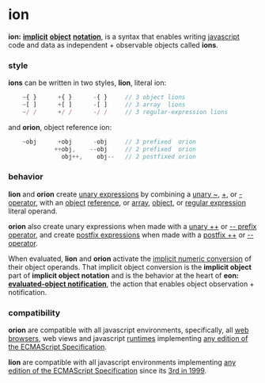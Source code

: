 # ion

**ion:** [**implicit**](http://tfd.com/implict)
[**object**](https://en.wikipedia.org/wiki/Object_%28computer_science%29)
[**notation**](https://en.wikipedia.org/wiki/Notation#Computing),
is a syntax that enables writing
[javascript](http://www.ecma-international.org/publications/standards/Ecma-262.htm)
code and data as independent + observable objects called **ions**.

### style

**ions** can be written in two styles, **lion**, literal ion:

```javascript
    ~{ }      +{ }      -{ }     // 3 object lions
    ~[ ]      +[ ]      -[ ]     // 3 array  lions
    ~/ /      +/ /      -/ /     // 3 regular-expression lions
```
and **orion**, object reference ion:

```javascript
    ~obj      +obj      -obj     // 3 prefixed  orion
             ++obj,    --obj     // 2 prefixed  orion
               obj++,    obj--   // 2 postfixed orion
```

### behavior

**lion** and **orion** create
[unary expressions](http://www.ecma-international.org/ecma-262/6.0/index.html#sec-unary-operators)
by combining a
[unary ~](http://www.ecma-international.org/ecma-262/6.0/index.html#sec-bitwise-not-operator),
[+](http://www.ecma-international.org/ecma-262/6.0/index.html#sec-unary-plus-operator), or
[- operator](http://www.ecma-international.org/ecma-262/6.0/index.html#sec-unary-minus-operator), with an
[object](http://www.ecma-international.org/ecma-262/6.0/index.html#sec-object-type)
[reference](http://www.ecma-international.org/ecma-262/6.0/index.html#sec-reference-specification-type), or
[array](http://www.ecma-international.org/ecma-262/6.0/index.html#sec-array-initializer),
[object](http://www.ecma-international.org/ecma-262/6.0/index.html#sec-object-initializer), or
[regular expression](http://www.ecma-international.org/ecma-262/6.0/index.html#sec-literals-regular-expression-literals)
literal operand.

**orion** also create unary expressions when made with a
[unary ++](http://www.ecma-international.org/ecma-262/6.0/index.html#sec-prefix-increment-operator) or
[-- prefix operator](http://www.ecma-international.org/ecma-262/6.0/index.html#sec-prefix-decrement-operator),
and create
[postfix expressions](http://www.ecma-international.org/ecma-262/6.0/index.html#sec-postfix-expressions)
when made with a
[postfix ++](http://www.ecma-international.org/ecma-262/6.0/index.html#sec-postfix-increment-operator) or
[-- operator](http://www.ecma-international.org/ecma-262/6.0/index.html#sec-postfix-decrement-operator).


When evaluated, **lion** and **orion** activate the
[implicit numeric conversion](http://www.ecma-international.org/ecma-262/6.0/index.html#sec-tonumber)
of their object operands. That implicit object conversion is the **implicit object**
part of **implicit object notation** and is the behavior at the heart of
**eon: [evaluated-object notification](eon.md)**, the action that enables
object observation + notification.

### compatibility

**orion** are compatible with all javascript environments, specifically, all
[web browsers](https://en.wikipedia.org/wiki/Web_browser), web views and
javascript [runtimes](http://en.wikipedia.org/wiki/JavaScript_engine)
implementing [any edition of the ECMAScript Specification](http://www.ecma-international.org/publications/standards/Ecma-262-arch.htm).

**lion** are compatible with all javascript environments implementing
[any edition of the ECMAScript Specification](http://www.ecma-international.org/publications/standards/Ecma-262-arch.htm)
since its [3rd in 1999](http://www.ecma-international.org/publications/files/ECMA-ST-ARCH/ECMA-262,%203rd%20edition,%20December%201999.pdf).